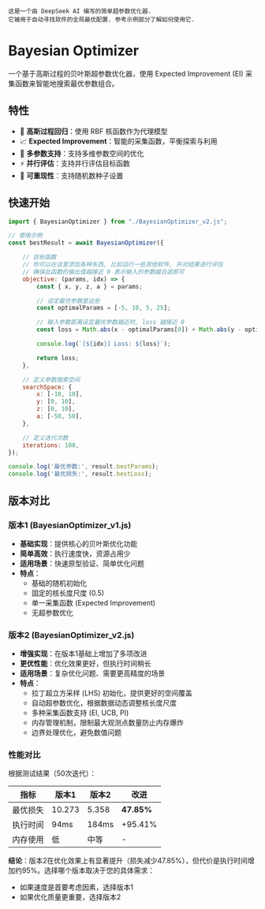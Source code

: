 
```
这是一个由 DeepSeek AI 编写的简单超参数优化器.
它被用于自动寻找软件的全局最优配置. 参考示例部分了解如何使用它.
```

# Bayesian Optimizer

一个基于高斯过程的贝叶斯超参数优化器，使用 Expected Improvement (EI) 采集函数来智能地搜索最优参数组合。

## 特性

- 🎯 **高斯过程回归**：使用 RBF 核函数作为代理模型
- 📈 **Expected Improvement**：智能的采集函数，平衡探索与利用
- 🔧 **多参数支持**：支持多维参数空间的优化
- ⚡ **并行评估**：支持并行评估目标函数
- 🎲 **可重现性**：支持随机数种子设置

## 快速开始

```javascript
import { BayesianOptimizer } from "./BayesianOptimizer_v2.js";

// 使用示例
const bestResult = await BayesianOptimizer({

	// 目标函数
	// 你可以在这里添加各种东西, 比如运行一些其他软件, 并对结果进行评估
	// 确保此函数的输出值越接近 0 表示输入的参数越合适即可
	objective: (params, idx) => {
		const { x, y, z, a } = params;

		// 设定最优参数是这些
		const optimalParams = [-5, 10, 5, 25];

		// 输入参数距离设定最优参数越近时, loss 越接近 0
		const loss = Math.abs(x - optimalParams[0]) + Math.abs(y - optimalParams[1]) + Math.abs(z - optimalParams[2]) + Math.abs(a - optimalParams[3]);

		console.log(`[${idx}] Loss: ${loss}`);

		return loss;
	},

	// 定义参数搜索空间
	searchSpace: {
		x: [-10, 10],
		y: [0, 10],
		z: [0, 10],
		a: [-50, 50],
	},

	// 定义迭代次数
	iterations: 100,
});

console.log('最优参数:', result.bestParams);
console.log('最优损失:', result.bestLoss);
```

## 版本对比

### 版本1 (BayesianOptimizer_v1.js)
- **基础实现**：提供核心的贝叶斯优化功能
- **简单高效**：执行速度快，资源占用少
- **适用场景**：快速原型验证、简单优化问题
- **特点**：
  - 基础的随机初始化
  - 固定的核长度尺度 (0.5)
  - 单一采集函数 (Expected Improvement)
  - 无超参数优化

### 版本2 (BayesianOptimizer_v2.js)
- **增强实现**：在版本1基础上增加了多项改进
- **更优性能**：优化效果更好，但执行时间稍长
- **适用场景**：复杂优化问题、需要更高精度的场景
- **特点**：
  - 拉丁超立方采样 (LHS) 初始化，提供更好的空间覆盖
  - 自动超参数优化，根据数据动态调整核长度尺度
  - 多种采集函数支持 (EI, UCB, PI)
  - 内存管理机制，限制最大观测点数量防止内存爆炸
  - 边界处理优化，避免数值问题

### 性能对比

根据测试结果（50次迭代）：

| 指标 | 版本1 | 版本2 | 改进 |
|------|-------|-------|------|
| 最优损失 | 10.273 | 5.358 | **47.85%** |
| 执行时间 | 94ms | 184ms | +95.41% |
| 内存使用 | 低 | 中等 | - |

**结论**：版本2在优化效果上有显著提升（损失减少47.85%），但代价是执行时间增加约95%。选择哪个版本取决于您的具体需求：
- 如果速度是首要考虑因素，选择版本1
- 如果优化质量更重要，选择版本2
